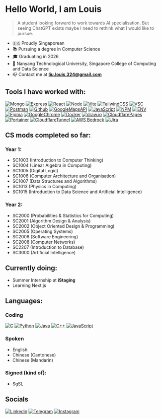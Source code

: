 # Hello World, I am Louis
> A student looking forward to work towards AI specialisation. But seeing ChatGPT exists maybe I need to rethink what I would like to pursue.
- 🇸🇬 Proudly Singaporean 
- 📚 Pursuing a degree in Computer Science
- 🎓 Graduating in 2026
- 🏫 Nanyang Technological University, Singapore
  College of Computing and Data Science
- 📪 Contact me at **liu.louis.324@gmail.com** 

## Tools I have worked with:
[![Mongo][Mongo]][Mongo-url]
[![Express][Express.js]][Express-url]
[![React][React.js]][React-url]
[![Node][Node.js]][Node-url]
[![Vite][Vite]][Vite-url]
[![TailwindCSS][TailwindCSS]][TailwindCSS-url]
[![VSC][VSC]][VSC-url]
[![Postman][Postman]][Postman-url]
[![Github][Github]][Github-url]
[![GoogleMapsAPI][GoogleMapsAPI]][GoogleMapsAPI-url]
[![JavaScript][JavaScript]][JavaScript-url]
[![NPM][NPM]][NPM-url]
[![ENV][ENV]][ENV-url]
[![Figma][Figma]][Figma-url]
[![GoogleChrome][GoogleChrome]][GoogleChrome-url]
[![Docker][Docker]][Docker-url]
[![draw.io][draw.io]][draw.io-url]
[![CloudflarePages][CloudflarePages]][Cloudflare-url]
[![Portainer][Portainer]][Portainer-url]
[![CloudflareTunnel][CloudflareTunnel]][CloudflareTunnel-url]
[![AWS Bedrock][AWS Bedrock]][AWS Bedrock-url]
[![Jira][Jira]][Jira-url]

## CS mods completed so far:
### Year 1:
- SC1003 (Introduction to Computer Thinking)
- SC1004 (Linear Algebra in Computing)
- SC1005 (Digital Logic)
- SC1006 (Computer Architecture and Organisation)
- SC1007 (Data Structures and Algorithms)
- SC1013 (Physics in Computing)
- SC1015 (Introduction to Data Science and Artificial Intelligence)
### Year 2:
- SC2000 (Probabilities & Statistics for Computing)
- SC2001 (Algorithm Design & Analysis)
- SC2002 (Object Oriented Design & Programming)
- SC2005 (Operating Systems)
- SC2006 (Software Engineering)
- SC2008 (Computer Networks)
- SC2207 (Introduction to Database)
- SC3000 (Artificial Intelligence)

## Currently doing:
- Summer Internship at **iStaging**
- Learning Next.js


## Languages:
### Coding
[![C][C]][C-url]
[![Python][Python]][Python-url]
[![Java][Java]][Java-url]
[![C++][C++]][C++-url]
[![JavaScript][JavaScript]][JavaScript-url]

### Spoken
- English
- Chinese (Cantonese)
- Chinese (Mandarin)
### Signed (kind of):
- SgSL

## Socials
[![Linkedin](https://img.shields.io/badge/LinkedIn-0077B5?style=for-the-badge&logo=linkedin&logoColor=white)](https://www.linkedin.com/in/lcwlouis/)
[![Telegram](https://img.shields.io/badge/Telegram-2CA5E0?style=for-the-badge&logo=telegram&logoColor=white)](https://t.me/barbprawn)
[![Instagram](https://img.shields.io/badge/Instagram-E4405F?style=for-the-badge&logo=instagram&logoColor=white)](https://instagram.com/lcw.louis)


<!-- MARKDOWN LINKS & IMAGES -->
<!-- https://www.markdownguide.org/basic-syntax/#reference-style-links -->
[React.js]: https://img.shields.io/badge/React-20232A?style=for-the-badge&logo=react&logoColor=61DAFB
[React-url]: https://reactjs.org/
[Node.js]: https://img.shields.io/badge/Node.js-43853D?style=for-the-badge&logo=node.js&logoColor=white
[Node-url]: https://nodejs.org/en/
[Mongo]: https://img.shields.io/badge/MongoDB-4EA94B?style=for-the-badge&logo=mongodb&logoColor=white
[Mongo-url]: https://www.mongodb.com/
[Express.js]: https://img.shields.io/badge/Express.js-000000?style=for-the-badge&logo=express&logoColor=white
[Express-url]: https://expressjs.com/
[Vite]: https://img.shields.io/badge/Vite-646CFF?style=for-the-badge&logo=vite&logoColor=white
[Vite-url]: https://vitejs.dev/
[TailwindCSS]: https://img.shields.io/badge/Tailwind%20CSS-38B2AC?style=for-the-badge&logo=tailwind-css&logoColor=white
[TailwindCSS-url]: https://tailwindcss.com/
[Youtube-shield]: https://img.shields.io/badge/Youtube%20Demo-FF0000?style=for-the-badge&logo=youtube&logoColor=white
[Youtube-Demo-url]: https://youtu.be/euJTuBbenxc
[VSC]: https://img.shields.io/badge/Visual%20Studio%20Code-007ACC?style=for-the-badge&logo=visual-studio-code&logoColor=white
[VSC-url]: https://code.visualstudio.com/
[Postman]: https://img.shields.io/badge/Postman-FF6C37?style=for-the-badge&logo=postman&logoColor=white
[Postman-url]: https://www.postman.com/
[Github]: https://img.shields.io/badge/GitHub-100000?style=for-the-badge&logo=github&logoColor=white
[Github-url]: https://www.github.com/
[CloudflarePages]: https://img.shields.io/badge/Cloudflare%20Pages-F38020?style=for-the-badge&logo=cloudflare&logoColor=white
[Cloudflare-url]: https://pages.cloudflare.com/
[GoogleMapsAPI]: https://img.shields.io/badge/Google%20Maps%20API-4285F4?style=for-the-badge&logo=google-maps&logoColor=white
[GoogleMapsAPI-url]: https://developers.google.com/maps
[JavaScript]: https://img.shields.io/badge/JavaScript-F7DF1E?style=for-the-badge&logo=javascript&logoColor=black
[JavaScript-url]: https://www.javascript.com/
[NPM]: https://img.shields.io/badge/NPM-CB3837?style=for-the-badge&logo=npm&logoColor=white
[NPM-url]: https://www.npmjs.com/
[ENV]: https://img.shields.io/badge/ENV-000000?style=for-the-badge&logo=env&logoColor=white
[ENV-url]: https://www.npmjs.com/package/dotenv
[Figma]: https://img.shields.io/badge/Figma-F24E1E?style=for-the-badge&logo=figma&logoColor=white
[Figma-url]: https://www.figma.com/
[GoogleChrome]: https://img.shields.io/badge/Google%20Chrome-4285F4?style=for-the-badge&logo=google-chrome&logoColor=white
[GoogleChrome-url]: https://www.google.com/chrome/
[Docker]: https://img.shields.io/badge/Docker-2496ED?style=for-the-badge&logo=docker&logoColor=white
[Docker-url]: https://www.docker.com/
[draw.io]: https://img.shields.io/badge/draw.io-F80000?style=for-the-badge&logo=draw.io&logoColor=white
[draw.io-url]: https://www.draw.io/
[Portainer]: https://img.shields.io/badge/Portainer-13CA91?style=for-the-badge&logo=portainer&logoColor=white
[Portainer-url]: https://www.portainer.io/
[CloudflareTunnel]: https://img.shields.io/badge/Cloudflare%20Tunnel-F38020?style=for-the-badge&logo=cloudflare&logoColor=white
[CloudflareTunnel-url]: https://developers.cloudflare.com/cloudflare-one/connections/connect-apps
[AWS Bedrock]: https://img.shields.io/badge/AWS%20Bedrock-232F3E?style=for-the-badge&logo=amazon-aws&logoColor=white
[AWS Bedrock-url]: https://aws.amazon.com/bedrock/
[Jira]: https://img.shields.io/badge/Jira-0052CC?style=for-the-badge&logo=jira&logoColor=white
[Jira-url]: https://www.atlassian.com/software/jira
[C]: https://img.shields.io/badge/C-00599C?style=for-the-badge&logo=c&logoColor=white
[C-url]: https://www.cprogramming.com/
[Python]: https://img.shields.io/badge/Python-3776AB?style=for-the-badge&logo=python&logoColor=white
[Python-url]: https://www.python.org/
[Java]: https://img.shields.io/badge/Java-007396?style=for-the-badge&logo=java&logoColor=white
[Java-url]: https://www.java.com/
[C++]: https://img.shields.io/badge/C++-00599C?style=for-the-badge&logo=c%2B%2B&logoColor=white
[C++-url]: https://www.cplusplus.com/

